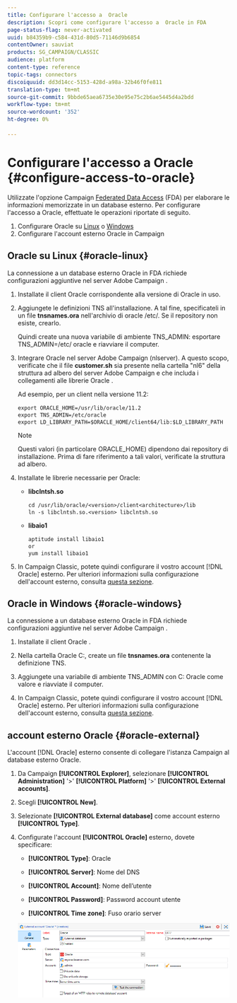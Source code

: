 ```yaml
---
title: Configurare l'accesso a  Oracle
description: Scopri come configurare l'accesso a  Oracle in FDA
page-status-flag: never-activated
uuid: b84359b9-c584-431d-80d5-71146d9b6854
contentOwner: sauviat
products: SG_CAMPAIGN/CLASSIC
audience: platform
content-type: reference
topic-tags: connectors
discoiquuid: dd3d14cc-5153-428d-a98a-32b46f0fe811
translation-type: tm+mt
source-git-commit: 9bbde65aea6735e30e95e75c2b6ae5445d4a2bdd
workflow-type: tm+mt
source-wordcount: '352'
ht-degree: 0%

---
```



# Configurare l&#39;accesso a  Oracle {#configure-access-to-oracle}

Utilizzate l&#39;opzione Campaign [Federated Data Access](../../installation/using/about-fda.md) (FDA) per elaborare le informazioni memorizzate in un database esterno. Per configurare l&#39;accesso a  Oracle, effettuate le operazioni riportate di seguito.

1. Configurare  Oracle su [Linux](#oracle-linux) o [Windows](#azure-windows)
1. Configurare l&#39;account [](#oracle-external) esterno  Oracle in Campaign

##  Oracle su Linux {#oracle-linux}

La connessione a un database esterno  Oracle in FDA richiede configurazioni aggiuntive nel server Adobe Campaign .

1. Installate il client Oracle  corrispondente alla versione di  Oracle in uso.
1. Aggiungete le definizioni TNS all&#39;installazione. A tal fine, specificateli in un file **tnsnames.ora** nell&#39;archivio di oracle /etc/. Se il repository non esiste, crearlo.

   Quindi create una nuova variabile di ambiente TNS_ADMIN: esportare TNS_ADMIN=/etc/ oracle e riavviare il computer.

1. Integrare  Oracle nel server Adobe Campaign  (nlserver). A questo scopo, verificate che il file **customer.sh** sia presente nella cartella &quot;nl6&quot; della struttura ad albero del server Adobe Campaign  e che includa i collegamenti alle librerie Oracle .

   Ad esempio, per un client nella versione 11.2:

   ```
   export ORACLE_HOME=/usr/lib/oracle/11.2
   export TNS_ADMIN=/etc/oracle
   export LD_LIBRARY_PATH=$ORACLE_HOME/client64/lib:$LD_LIBRARY_PATH
   ```

   >[!NOTE]
   >
   >Questi valori (in particolare  ORACLE_HOME) dipendono dai repository di installazione. Prima di fare riferimento a tali valori, verificate la struttura ad albero.

1. Installate le librerie necessarie per  Oracle:

   * **libclntsh.so**

      ```
      cd /usr/lib/oracle/<version>/client<architecture>/lib
      ln -s libclntsh.so.<version> libclntsh.so
      ```

   * **libaio1**

      ```
      aptitude install libaio1
      or
      yum install libaio1
      ```

1. In Campaign Classic, potete quindi configurare il vostro account [!DNL Oracle] esterno. Per ulteriori informazioni sulla configurazione dell&#39;account esterno, consulta [questa sezione](#oracle-external).

##  Oracle in Windows {#oracle-windows}

La connessione a un database esterno  Oracle in FDA richiede configurazioni aggiuntive nel server Adobe Campaign .

1. Installate il client Oracle .

1. Nella cartella Oracle C:, create un file **tnsnames.ora** contenente la definizione TNS.

1. Aggiungete una variabile di ambiente TNS_ADMIN con C: Oracle come valore e riavviate il computer.

1. In Campaign Classic, potete quindi configurare il vostro account [!DNL Oracle] esterno. Per ulteriori informazioni sulla configurazione dell&#39;account esterno, consulta [questa sezione](#oracle-external).

##  account esterno Oracle {#oracle-external}

L&#39;account [!DNL Oracle] esterno consente di collegare l&#39;istanza Campaign al database esterno  Oracle.

1. Da Campaign **[!UICONTROL Explorer]**, selezionare **[!UICONTROL Administration]** &#39;>&#39; **[!UICONTROL Platform]** &#39;>&#39; **[!UICONTROL External accounts]**.

1. Scegli **[!UICONTROL New]**.

1. Selezionate **[!UICONTROL External database]** come account esterno **[!UICONTROL Type]**.

1. Configurate l&#39;account **[!UICONTROL Oracle]** esterno, dovete specificare:

   * **[!UICONTROL Type]**:  Oracle

   * **[!UICONTROL Server]**: Nome del DNS

   * **[!UICONTROL Account]**: Nome dell’utente

   * **[!UICONTROL Password]**: Password account utente

   * **[!UICONTROL Time zone]**: Fuso orario server

   ![](assets/oracle_config.png)

